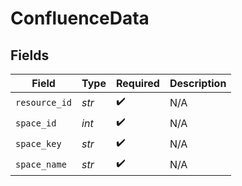 # ConfluenceData


## Fields

| Field              | Type               | Required           | Description        |
| ------------------ | ------------------ | ------------------ | ------------------ |
| `resource_id`      | *str*              | :heavy_check_mark: | N/A                |
| `space_id`         | *int*              | :heavy_check_mark: | N/A                |
| `space_key`        | *str*              | :heavy_check_mark: | N/A                |
| `space_name`       | *str*              | :heavy_check_mark: | N/A                |